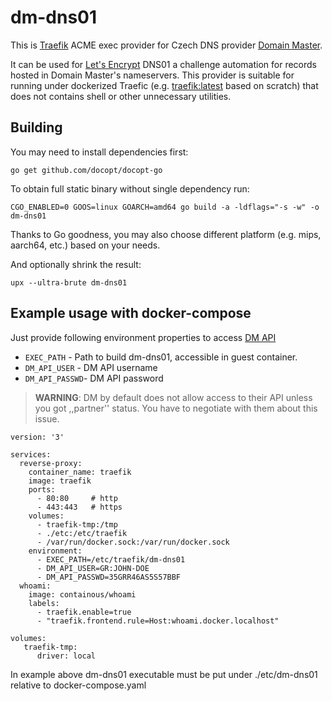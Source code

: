 # dm-dns01

This is [Traefik](https://traefik.io/) ACME exec provider for Czech DNS provider [Domain Master](https://www.domainmaster.cz/).

It can be used for [Let's Encrypt](https://letsencrypt.org/) DNS01 a challenge 
automation for records hosted in Domain Master's nameservers. This provider is suitable for running under
dockerized Traefic (e.g. [traefik:latest](https://hub.docker.com/_/traefik/) based on scratch) that does not
contains shell or other unnecessary utilities.

## Building

You may need to install dependencies first:

`go get github.com/docopt/docopt-go`

To obtain full static binary without single dependency run:

`CGO_ENABLED=0 GOOS=linux GOARCH=amd64 go build -a -ldflags="-s -w" -o dm-dns01`

Thanks to Go goodness, you may also choose different platform (e.g. mips, aarch64, etc.) based on your needs.

And optionally shrink the result:

`upx --ultra-brute dm-dns01`

## Example usage with docker-compose

Just provide following environment properties to access [DM API](https://www.domainmaster.cz/masterapi/) 

* `EXEC_PATH` - Path to build dm-dns01, accessible in guest container. 
* `DM_API_USER` - DM API username
* `DM_API_PASSWD`- DM API password

> **WARNING**: DM by default does not allow access to their API unless you got ,,partner'' status. You have to negotiate with them about this issue.

```
version: '3'

services:
  reverse-proxy:
    container_name: traefik
    image: traefik
    ports:
      - 80:80     # http
      - 443:443   # https      
    volumes:
      - traefik-tmp:/tmp
      - ./etc:/etc/traefik
      - /var/run/docker.sock:/var/run/docker.sock
    environment:
      - EXEC_PATH=/etc/traefik/dm-dns01
      - DM_API_USER=GR:JOHN-DOE
      - DM_API_PASSWD=35GRR46AS5S57BBF
  whoami:
    image: containous/whoami 
    labels:
      - traefik.enable=true
      - "traefik.frontend.rule=Host:whoami.docker.localhost"

volumes:
   traefik-tmp:
      driver: local

```

In example above dm-dns01 executable must be put under ./etc/dm-dns01 relative to docker-compose.yaml
